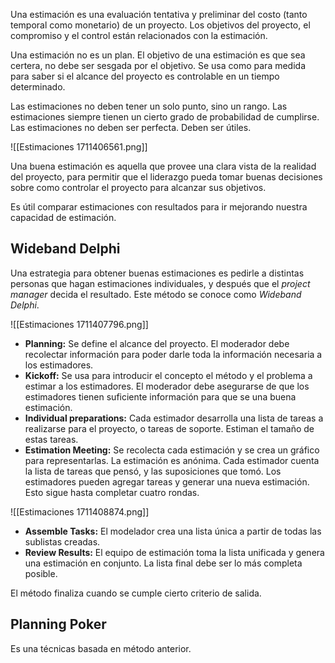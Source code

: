 Una estimación es una evaluación tentativa y preliminar del costo (tanto temporal como monetario) de un proyecto. Los objetivos del proyecto, el compromiso y el control están relacionados con la estimación.

Una estimación no es un plan. El objetivo de una estimación es que sea certera, no debe ser sesgada por el objetivo. Se usa como para medida para saber si el alcance del proyecto es controlable en un tiempo determinado.

Las estimaciones no deben tener un solo punto, sino un rango. Las estimaciones siempre tienen un cierto grado de probabilidad de cumplirse. Las estimaciones no deben ser perfecta. Deben ser útiles.

![[Estimaciones 1711406561.png]]

Una buena estimación es aquella que provee una clara vista de la realidad del proyecto, para permitir que el liderazgo pueda tomar buenas decisiones sobre como controlar el proyecto para alcanzar sus objetivos.

Es útil comparar estimaciones con resultados para ir mejorando nuestra capacidad de estimación.

## Wideband Delphi

Una estrategia para obtener buenas estimaciones es pedirle a distintas personas que hagan estimaciones individuales, y después que el *project manager* decida el resultado. Este método se conoce como *Wideband Delphi*.

![[Estimaciones 1711407796.png]]

- **Planning:** Se define el alcance del proyecto. El moderador debe recolectar información para poder darle toda la información necesaria a los estimadores.
- **Kickoff:** Se usa para introducir el concepto el método y el problema a estimar a los estimadores. El moderador debe asegurarse de que los estimadores tienen suficiente información para que se una buena estimación.
- **Individual preparations:** Cada estimador desarrolla una lista de tareas a realizarse para el proyecto, o tareas de soporte. Estiman el tamaño de estas tareas.
- **Estimation Meeting:** Se recolecta cada estimación y se crea un gráfico para representarlas. La estimación es anónima. Cada estimador cuenta la lista de tareas que pensó, y las suposiciones que tomó. Los estimadores pueden agregar tareas y generar una nueva estimación. Esto sigue hasta completar cuatro rondas.

![[Estimaciones 1711408874.png]]

- **Assemble Tasks:** El modelador crea una lista única a partir de todas las sublistas creadas.
- **Review Results:** El equipo de estimación toma la lista unificada y genera una estimación en conjunto. La lista final debe ser lo más completa posible.

El método finaliza cuando se cumple cierto criterio de salida.

## Planning Poker

Es una técnicas basada en método anterior.
